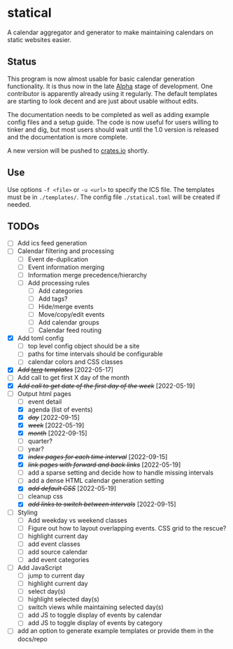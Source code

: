 # statical

A calendar aggregator and generator to make maintaining calendars on static websites easier.

## Status

This program is now almost usable for basic calendar generation functionality. It is thus now in the late [Alpha](https://en.wikipedia.org/wiki/Software_release_life_cycle#Pre-alpha) stage of development. One contributor is apparently already using it regularly. The default templates are starting to look decent and are just about usable without edits.

The documentation needs to be completed as well as adding example config files and a setup guide. The code is now useful for users willing to tinker and dig, but most users should wait until the 1.0 version is released and the documentation is more complete.

A new version will be pushed to [crates.io](https://crates.io/crates/statical) shortly.

## Use

Use options `-f <file>` or `-u <url>` to specify the ICS file. The templates must be in `./templates/`. The config file `./statical.toml` will be created if needed.

## TODOs

- [ ] Add ics feed generation
- [ ] Calendar filtering and processing
  - [ ] Event de-duplication
  - [ ] Event information merging
  - [ ] Information merge precedence/hierarchy
  - [ ] Add processing rules
    - [ ] Add categories
    - [ ] Add tags?
    - [ ] Hide/merge events
    - [ ] Move/copy/edit events
    - [ ] Add calendar groups
    - [ ] Calendar feed routing
- [X] Add toml config
  - [ ] top level config object should be a site
  - [ ] paths for time intervals should be configurable
  - [ ] calendar colors and CSS classes
- [X] ~~*Add [tera](https://lib.rs/crates/tera) templates*~~ [2022-05-17]
- [ ] Add call to get first X day of the month
- [X] ~~*Add call to get date of the first day of the week*~~ [2022-05-19]
- [ ] Output html pages
  - [ ] event detail
  - [X] agenda (list of events)
  - [X] ~~*day*~~ [2022-09-15]
  - [X] ~~*week*~~ [2022-05-19]
  - [X] ~~*month*~~ [2022-09-15]
  - [ ] quarter?
  - [ ] year?
  - [X] ~~*index pages for each time interval*~~ [2022-09-15]
  - [X] ~~*link pages with forward and back links*~~ [2022-05-19]
  - [ ] add a sparse setting and decide how to handle missing intervals
  - [ ] add a dense HTML calendar generation setting
  - [X] ~~*add default CSS*~~ [2022-05-19]
  - [ ] cleanup css
  - [X] ~~*add links to switch between intervals*~~ [2022-09-15]
- [ ] Styling
  - [ ] Add weekday vs weekend classes
  - [ ] Figure out how to layout overlapping events. CSS grid to the rescue?
  - [ ] highlight current day
  - [ ] add event classes
  - [ ] add source calendar
  - [ ] add event categories
- [ ] Add JavaScript
  - [ ] jump to current day
  - [ ] highlight current day
  - [ ] select day(s)
  - [ ] highlight selected day(s)
  - [ ] switch views while maintaining selected day(s)
  - [ ] add JS to toggle display of events by calendar
  - [ ] add JS to toggle display of events by category
- [ ] add an option to generate example templates or provide them in the docs/repo
